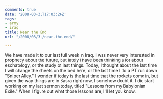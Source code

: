 ```yaml
---
comments: true
date: '2008-03-31T17:03:26Z'
tags:
- army
- iraq
title: Near the End
url: "/2008/03/31/near-the-end/"

---
```

<p>We have made it to our last full week in Iraq. I was never very interested in prophecy about the future, but lately I have been thinking a lot about eschatology, or the study of last things. Today, I thought about the last time I will change the sheets on the bed here, or the last time I do a PT run down "Sniper Alley." I wonder if today is the last time that the rockets come in, but given the way things are in Basra right now, I somehow doubt it. I did start working on my last sermon today, titled "Lessons from my Babylonian Exile." When I figure out what those lessons are, I'll let you know. </p>
